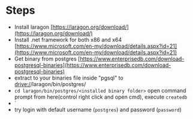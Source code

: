# Steps
* Install laragon [https://laragon.org/download/](https://laragon.org/download/)
* Install .net framework for both x86 and x64 [https://www.microsoft.com/en-my/download/details.aspx?id=21](https://www.microsoft.com/en-my/download/details.aspx?id=21)
* Get binary from postgres [https://www.enterprisedb.com/download-postgresql-binaries](https://www.enterprisedb.com/download-postgresql-binaries)
* extract to your binaries file inside "pgsql" to <drive:/>/laragon/bin/postgres/<name of current>
* `cd laragon/bin/postgres/<installed binary folder>` open command prompt from here(control right click and open cmd), execute `createdb`
* `
* try login with default username (`postgres`) and password (`password`)
